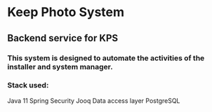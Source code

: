 # Keep Photo System
## Backend service for KPS
### This system is designed to automate the activities of the installer and system manager.

### Stack used:
  Java 11
  Spring Security
  Jooq Data access layer
  PostgreSQL
